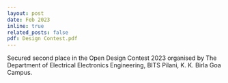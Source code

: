 ```yaml
---
layout: post
date: Feb 2023
inline: true
related_posts: false
pdf: Design Contest.pdf
---
```


Secured second place in the Open Design Contest 2023 organised by The Department of Electrical Electronics
Engineering, BITS Pilani, K. K. Birla Goa Campus.

